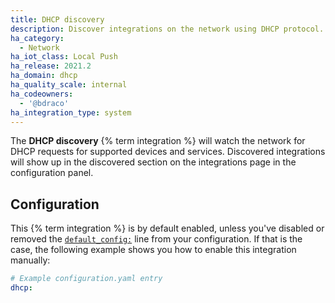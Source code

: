 ```yaml
---
title: DHCP discovery
description: Discover integrations on the network using DHCP protocol.
ha_category:
  - Network
ha_iot_class: Local Push
ha_release: 2021.2
ha_domain: dhcp
ha_quality_scale: internal
ha_codeowners:
  - '@bdraco'
ha_integration_type: system
---
```


The **DHCP discovery** {% term integration %} will watch the network for DHCP requests for supported devices and services. Discovered integrations will show up in the discovered section on the integrations page in the configuration panel.

## Configuration

This {% term integration %} is by default enabled, unless you've disabled or removed the [`default_config:`](/integrations/default_config/) line from your configuration. If that is the case, the following example shows you how to enable this integration manually:

```yaml
# Example configuration.yaml entry
dhcp:
```
